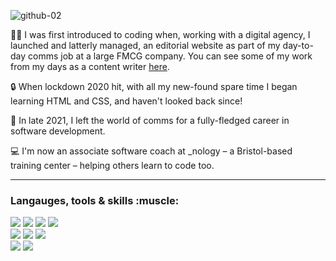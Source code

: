 
![github-02](https://user-images.githubusercontent.com/82321832/196165894-6145a0a9-e03f-4532-8101-e8447197d95a.png)

:woman_technologist: I was first introduced to coding when, working with a digital agency, I launched and latterly managed, an editorial website as part of my day-to-day comms job at a large FMCG company. You can see some of my work from my days as a content writer <a href = "https://imperialbrandsscience.com/blog/talking-tobacco-harm-reduction-and-a-world-beyond-smoke"> here</a>. 

🔒 When lockdown 2020 hit, with all my new-found spare time I began learning HTML and CSS, and haven't looked back since!
 
 :rocket: In late 2021, I left the world of comms for a fully-fledged career in software development.
 
 :computer: I'm now an associate software coach at _nology – a Bristol-based training center – helping others learn to code too. 


---
<h3>Langauges, tools & skills :muscle: </h3> 
<p>
 <div>
 <img src="https://img.shields.io/badge/HTML5-E34F26?style=for-the-badge&logo=html5&logoColor=white" />
 <img src="https://img.shields.io/badge/CSS3-1572B6?style=for-the-badge&logo=css3&logoColor=white" />
 <img src="https://img.shields.io/badge/JavaScript-323330?style=for-the-badge&logo=javascript&logoColor=F7DF1E" />
 <img src = "https://img.shields.io/badge/Java-ED8B00?style=for-the-badge&logo=java&logoColor=white" /> 
 </div>
 <div>
 <img src="https://img.shields.io/badge/React-20232A?style=for-the-badge&logo=react&logoColor=61DAFB" />
 <img src = "https://img.shields.io/badge/Spring_Boot-F2F4F9?style=for-the-badge&logo=spring-boot" />
 <img src = "https://img.shields.io/badge/Jest-C21325?style=for-the-badge&logo=jest&logoColor=white" /> 
 </div>
 <div>
 <img src="https://img.shields.io/badge/Adobe%20Creative%20Cloud-DA1F26?style=for-the-badge&logo=Adobe%20Creative%20Cloud&logoColor=white" />
 <img src = "https://img.shields.io/badge/Wordpress-21759B?style=for-the-badge&logo=wordpress&logoColor=white" />
 </div>
 
</p>

